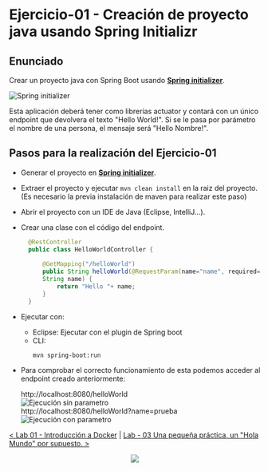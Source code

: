 # Ejercicio-01 - Creación de proyecto java usando Spring Initializr

## Enunciado
Crear un proyecto java con Spring Boot usando **[Spring initializer](https://start.spring.io/)**.

![Spring initializer](images/spring-initializer.png)

Esta aplicación deberá tener como librerías actuator y contará con un único endpoint que devolvera el texto "Hello World!". Si se le pasa por parámetro el nombre de una persona, el mensaje será "Hello Nombre!".

## Pasos para la realización del Ejercicio-01
* Generar el proyecto en **[Spring initializer](https://start.spring.io/)**.
* Extraer el proyecto y ejecutar 
    ```mvn clean install``` en la raiz del proyecto. (Es necesario la previa instalación de maven para realizar este paso)
* Abrir el proyecto con un IDE de Java (Eclipse, IntelliJ...).
* Crear una clase con el código del endpoint.
  ```java
    @RestController
    public class HelloWorldController {
	
	    @GetMapping("/helloWorld")
	    public String helloWorld(@RequestParam(name="name", required=false, defaultValue="World") 
        String name) {
		    return "Hello "+ name;
	    }
    }
  ```
* Ejecutar con: 
    * Eclipse: Ejecutar con el plugin de Spring boot
    * CLI: 
        ```
        mvn spring-boot:run
        ``` 
* Para comprobar el correcto funcionamiento de esta podemos acceder al endpoint creado anteriormente:
    
    http://localhost:8080/helloWorld  
    ![Ejecución sin parametro](images/1endpoint-no-param.PNG)  
    http://localhost:8080/helloWorld?name=prueba  
    ![Ejecución con parametro](images/1endpoint-with-param.PNG)  


[< Lab 01 - Introducción a Docker](../lab-01/) | [ Lab - 03 Una pequeña práctica, un "Hola Mundo" por supuesto. >](../lab-03)
<p align="center">
    <img src="../resources/header.png">
</p>

